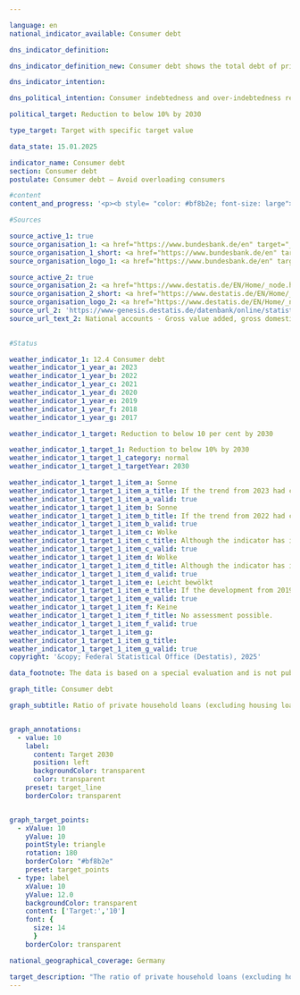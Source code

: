 ```yaml
---

language: en        
national_indicator_available: Consumer debt        

dns_indicator_definition:         

dns_indicator_definition_new: Consumer debt shows the total debt of private households (as defined by the European System of Accounts (ESA), excluding housing loans) in relation to gross domestic product (GDP) (as a percentage). This includes both the debt of private individuals and the debt of so-called private non-profit organisations (for example, trade unions, political parties, churches and religious communities, social and cultural associations, charities or sports and leisure clubs, etc.).        

dns_indicator_intention:         

dns_political_intention: Consumer indebtedness and over-indebtedness restricts financially self-determined behaviour. Excessive consumer debt should be avoided in order to prevent overburdening.        

political_target: Reduction to below 10% by 2030        

type_target: Target with specific target value        

data_state: 15.01.2025        

indicator_name: Consumer debt        
section: Consumer debt        
postulate: Consumer debt – Avoid overloading consumers        

#content         
content_and_progress: '<p><b style= "color: #bf8b2e; font-size: large">12.4&nbsp;Consumer debt</b><br><br>The indicator represents the financial burden of private households and private non-profit organisations in relation to the Gross Domestic Product (GDP). It is intended to serve as an analysis of the extent to which these groups rely on loans to finance their consumption and economic activities. The data for the calculation are derived from the financing accounts of the Deutsche Bundesbank.<br><br>From a financial perspective, private households are primarily characterised by their spending, which is mainly used for the consumption of goods and services. Unlike the National Accounts<sup>1</sup>, the Bundesbank also includes sole proprietors, freelancers, and self-employed farmers in this sector.<br><br>Private non-profit organisations<sup>2</sup> encompass entities with their own legal personality that, as private non-market producers, provide various services to private households, such as political parties, trade unions, religious institutions, foundations, and social associations. The debts captured by the indicator mainly consist of consumer credits, loans, and other financial obligations directed at consumption. Business loans are also considered part of private indebtedness. Housing loans, however, are not included.<br><br>By relating consumer debt to GDP, the indicator does not allow detailed conclusions to be drawn about the debt situation of individual households or its distribution. It only shows the ratio of total consumer debt to economic output, without taking into account the distribution of debt within the population or the individual capacity to bear debt. For a comprehensive analysis of over-indebtedness, it would be necessary to consider private household debt in relation to measures such as disposable household income. Such an approach would take into account both the absolute level of debt and households’ ability to service their debt in line with their income situation.<br><br>In contrast to consumer credits, housing loans theoretically offer the possibility of selling the acquired property at any time if necessary and thus potentially offsetting the debt associated with the loan through the sale of the property. In practice, however, the maintenance of property values is often difficult to predict, so over-indebtedness situations may also arise from housing loans.<br><br>The indicator shows a decline in the ratio of consumer debt to GDP from 15.9% in 2014&nbsp;to 11.7% in 2023. Over the same period, the absolute amount of debt increased from approximately 465&nbsp;billion euros to around 488&nbsp;billion euros, representing a rise of 5%. The decline in the share of consumer debt relative to GDP is mainly due to stronger growth in economic output compared to the growth of consumer debt. An exception was in 2020: in the first year of the COVID-19&nbsp;pandemic, GDP declined, causing the indicator value to rise temporarily. The total amount of loans also fell in 2020&nbsp;and 2021. In 2022, the volume of loans rose again.<br><br>In 2022&nbsp;and 2023, the European Central Bank (ECB) gradually increased interest rates. The total volume of loans in 2023, at around 488&nbsp;billion euros, was the lowest since 2018. Overall, it can be noted that the indicator’s trend in the past was mainly dependent on GDP developments, which showed significantly stronger fluctuations than the total amount of consumer credit.<br><br>The politically established goal to reduce consumer debt to below 10% of GDP by 2030&nbsp;is likely to be achieved if the trend of recent years continues.<br><br><small><sup>1</sup> Sector S.14&nbsp;of the European System of Accounts (ESA).<br><sup>2</sup> Sector S.15&nbsp;of the European System of Accounts (ESA).</small></p>'                

#Sources        

source_active_1: true
source_organisation_1: <a href="https://www.bundesbank.de/en" target="_blank" onclick="return confirm_alert('the German Federal Bank', 'En')">German Federal Bank</a>
source_organisation_1_short: <a href="https://www.bundesbank.de/en" target="_blank" onclick="return confirm_alert('the German Federal Bank', 'En')">German Federal Bank</a>
source_organisation_logo_1: <a href="https://www.bundesbank.de/en" target="_blank" onclick="return confirm_alert('the German Federal Bank', 'En')"><img src="https://dnsTestEnvironment.github.io/dns-indicators/public/OrgImgEn/bundesbank.png" alt="German Federal Bank" title=" Click here to visit the homepage of the organizationGerman Federal Bank" style="height:60px; width:148px; border:transparent"/></a>

source_active_2: true
source_organisation_2: <a href="https://www.destatis.de/EN/Home/_node.html" target="_blank">Federal Statistical Office</a>
source_organisation_2_short: <a href="https://www.destatis.de/EN/Home/_node.html" target="_blank">Federal Statistical Office</a>
source_organisation_logo_2: <a href="https://www.destatis.de/EN/Home/_node.html" target="_blank"><img src="https://dnsTestEnvironment.github.io/dns-indicators/public/OrgImgEn/destatis.png" alt="Federal Statistical Office" title=" Click here to visit the homepage of the organizationFederal Statistical Office" style="height:60px; width:148px; border:transparent"/></a>
source_url_2: 'https://www-genesis.destatis.de/datenbank/online/statistic/81000/table/81000-0001'
source_url_text_2: National accounts - Gross value added, gross domestic product (nominal/price-adjusted) – GENESIS online 81000-0001
        

#Status        

weather_indicator_1: 12.4 Consumer debt
weather_indicator_1_year_a: 2023
weather_indicator_1_year_b: 2022
weather_indicator_1_year_c: 2021
weather_indicator_1_year_d: 2020
weather_indicator_1_year_e: 2019
weather_indicator_1_year_f: 2018
weather_indicator_1_year_g: 2017

weather_indicator_1_target: Reduction to below 10 per cent by 2030

weather_indicator_1_target_1: Reduction to below 10% by 2030
weather_indicator_1_target_1_category: normal
weather_indicator_1_target_1_targetYear: 2030

weather_indicator_1_target_1_item_a: Sonne
weather_indicator_1_target_1_item_a_title: If the trend from 2023 had continued, the target value would have been reached or missed by less than 5% of the difference between the target value and the value at that time.
weather_indicator_1_target_1_item_a_valid: true
weather_indicator_1_target_1_item_b: Sonne
weather_indicator_1_target_1_item_b_title: If the trend from 2022 had continued, the target value would have been reached or missed by less than 5% of the difference between the target value and the value at that time.
weather_indicator_1_target_1_item_b_valid: true
weather_indicator_1_target_1_item_c: Wolke
weather_indicator_1_target_1_item_c_title: Although the indicator has in 2021 been moving in the desired direction toward the target, if the trend had to continued, the target would have been missed in the target year by more than 20% of the difference between the target value and the value at that time.
weather_indicator_1_target_1_item_c_valid: true
weather_indicator_1_target_1_item_d: Wolke
weather_indicator_1_target_1_item_d_title: Although the indicator has in 2020 been moving in the desired direction toward the target, if the trend had to continued, the target would have been missed in the target year by more than 20% of the difference between the target value and the value at that time.
weather_indicator_1_target_1_item_d_valid: true
weather_indicator_1_target_1_item_e: Leicht bewölkt
weather_indicator_1_target_1_item_e_title: If the development from 2019 had continued, the target had been missed by at least 5&nbsp;documentat%, but by a maximum of 20&nbsp;% of the difference between the target value and the value at that time.
weather_indicator_1_target_1_item_e_valid: true
weather_indicator_1_target_1_item_f: Keine
weather_indicator_1_target_1_item_f_title: No assessment possible.
weather_indicator_1_target_1_item_f_valid: true
weather_indicator_1_target_1_item_g: 
weather_indicator_1_target_1_item_g_title: 
weather_indicator_1_target_1_item_g_valid: true        
copyright: '&copy; Federal Statistical Office (Destatis), 2025'        

data_footnote: The data is based on a special evaluation and is not publicly available.        

graph_title: Consumer debt        

graph_subtitle: Ratio of private household loans (excluding housing loans) to gross domestic product        


graph_annotations:
  - value: 10
    label:
      content: Target 2030
      position: left
      backgroundColor: transparent
      color: transparent
    preset: target_line
    borderColor: transparent        


graph_target_points:
  - xValue: 10
    yValue: 10
    pointStyle: triangle
    rotation: 180
    borderColor: "#bf8b2e"
    preset: target_points
  - type: label
    xValue: 10
    yValue: 12.0
    backgroundColor: transparent
    content: ['Target:','10']
    font: {
      size: 14
      }
    borderColor: transparent                

national_geographical_coverage: Germany        

target_description: "The ratio of private household loans (excluding housing loans) to gross domestic product should be reduced to a maximum of 10% by 2030.<br><br><br>• If the trend observed over the past six years continues, the politically defined target will already be met by 2028. Indicator 12.4&nbsp;is therefore assessed as <b>sun</b> for 2023.<br><br><a href='https://dnsUpgradeEnvironment.github.io/site/en/status'><img src='https://sdg-indikatoren.de/public/Wettersymbole/Sonne.png' title='If the trend from 2023&nbsp;had continued, the target value would have been reached or missed by less than 5% of the difference between the target value and the value at that time.' alt='Weathersymbol: Sun'/></a>'"        
---
```


